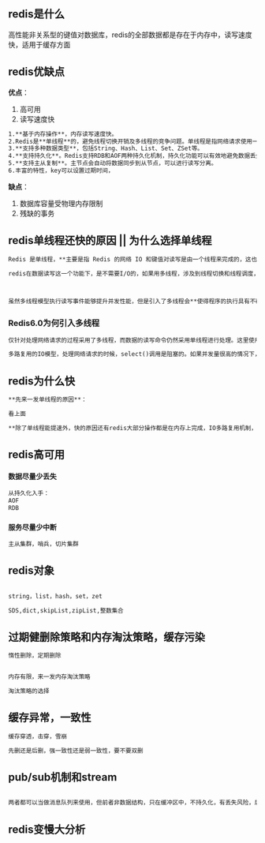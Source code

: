 
## redis是什么
高性能非关系型的键值对数据库，redis的全部数据都是存在于内存中，读写速度快，适用于缓存方面

## redis优缺点
**优点**：
1. 高可用
2. 读写速度快

```markdown
1.**基于内存操作**，内存读写速度快。
2.Redis是**单线程**的，避免线程切换开销及多线程的竞争问题。单线程是指网络请求使用一个线程来处理，即一个线程处理所有网络请求，Redis 运行时不止有一个线程，比如数据持久化的过程会另起线程。
3.**支持多种数据类型**，包括String、Hash、List、Set、ZSet等。
4.**支持持久化**。Redis支持RDB和AOF两种持久化机制，持久化功能可以有效地避免数据丢失问题。
5.**支持主从复制**。主节点会自动将数据同步到从节点，可以进行读写分离。
6.丰富的特性，key可以设置过期时间，
```


**缺点**：
1. 数据库容量受物理内存限制
2. 残缺的事务


## redis单线程还快的原因 || 为什么选择单线程
```markdown
Redis 是单线程，**主要是指 Redis 的网络 IO 和键值对读写是由一个线程来完成的，这也是 Redis 对外提供键值存储服务的主要流程**。 但 Redis 的其他功能，比如持久化、异步删除、集群数据同步等，其实是由额外的线程执行的。

redis在数据读写这一个功能下，是不需要I/O的，如果用多线程，涉及到线程切换和线程调度，并没有提高效率，反而造成额外的性能开销。（eg：系统中通常会存在被多线程同时访问的 共享资源，比如一个共享的数据结构。当有多个线程要修改这个共享资源时，**为了保证共享资源的正确性**，就需要有额外的机制进行保证，而这个额外的机制，就会带来额外的开销，**如锁的开销，上下文切换的开销**。）



虽然多线程模型执行读写事件能够提升并发性能，但是引入了多线程会**使得程序的执行具有不确定性，还会造成额外的切换开销**

```

### Redis6.0为何引入多线程
```markdown
仅针对处理网络请求的过程采用了多线程，而数据的读写命令仍然采用单线程进行处理。这里使用多线程IO的原因是在等待网络IO的时候最大化利用CPU资源。

多路复用的IO模型，处理网络请求的时候，select()调用是阻塞的。如果并发量很高的情况下，可能成为瓶颈。多线程可以利用CPU多核的优势，使得多个线程并行。当select()调用返回的时候，请求依次交给多个线程去处理，充分利用CPU多核的优势。
```


## redis为什么快

```markdown
**先来一发单线程的原因**：

看上面

**除了单线程能提速外，快的原因还有redis大部分操作都是在内存上完成，IO多路复用机制，高效的数据结构**

```



## redis高可用

#### 数据尽量少丢失

```markdown
从持久化入手：
AOF
RDB
```


#### 服务尽量少中断
```markdown
主从集群，哨兵，切片集群
```


## redis对象
```markdown

string，list，hash，set，zet

SDS,dict,skipList,zipList,整数集合

```



## 过期健删除策略和内存淘汰策略，缓存污染

```markdown
惰性删除，定期删除


内存有限，来一发内存淘汰策略

淘汰策略的选择
```

## 缓存异常，一致性

```markdown
缓存穿透，击穿，雪崩

先删还是后删，强一致性还是弱一致性，要不要双删

```

## pub/sub机制和stream

```markdown

两者都可以当做消息队列来使用，但前者非数据结构，只在缓冲区中，不持久化，有丢失风险，后者是数据结构，没问题

```

## redis变慢大分析
